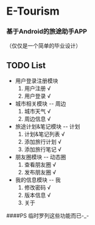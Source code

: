 # E-Tourism
### 基于Android的旅途助手APP
（仅仅是一个简单的毕业设计）

## TODO List
* 用户登录注册模块
	1. 用户注册 √
	2. 用户登录 √
* 城市相关模块 -- 周边
	1. 城市天气 √
	2. 周边信息 √
* 旅途计划&笔记模块 -- 计划
    1. 计划&笔记列表 √
	2. 添加旅行计划 √
	3. 添加旅行笔记 √
* 朋友圈模块 -- 动态圈
	1. 查看朋友圈 √
	2. 发布朋友圈 √
* 我的信息模块 -- 我
    1. 修改密码 √
    2. 版本信息 √
    3. 关于

####PS
临时罗列这些功能而已-_-

